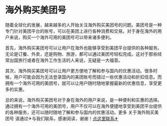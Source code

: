 # 海外购买美团号

随着全球化的发展，越来越多的人开始关注海外购买美团号的问题。美团号是一种专门针对美团平台的账号，可以在美团上进行各种消费和交易。对于身在海外的用户来说，购买一个海外可用的美团号可以带来诸多便利。

首先，海外购买美团号可以让用户在海外也能够享受到美团平台提供的各种服务。无论是订餐、外卖，还是购物、旅游，都可以通过美团号轻松完成。这对于那些经常出国旅行或者在海外工作生活的人来说，无疑是一大福音。

其次，海外购买美团号可以让用户更方便地了解和参与国内的优惠活动。很多时候，用户可能会因为无法登录国内的美团账号而错过一些优惠活动和折扣信息。而拥有一个海外可用的美团号，就可以让用户随时随地掌握最新的优惠信息，享受更多的实惠。

总的来说，海外购买美团号对于身在海外的用户来说，是一种便利和实惠的选择。通过拥有一个海外可用的美团号，用户不仅可以在海外便捷地享受到美团平台提供的各种服务，还可以随时随地了解和参与国内的优惠活动。更多 关于海外购买美团号 请通过✈与我们联系，感谢阅读，谢谢！[点这里联系✈](https://w.k02.cc)